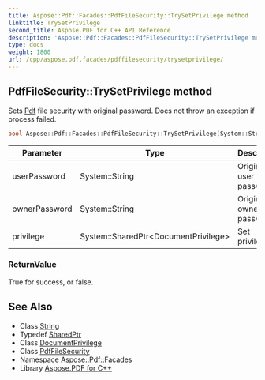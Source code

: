 ```yaml
---
title: Aspose::Pdf::Facades::PdfFileSecurity::TrySetPrivilege method
linktitle: TrySetPrivilege
second_title: Aspose.PDF for C++ API Reference
description: 'Aspose::Pdf::Facades::PdfFileSecurity::TrySetPrivilege method. Sets Pdf file security with original password. Does not throw an exception if process failed in C++.'
type: docs
weight: 1800
url: /cpp/aspose.pdf.facades/pdffilesecurity/trysetprivilege/
---
```

## PdfFileSecurity::TrySetPrivilege method


Sets [Pdf](../../../aspose.pdf/) file security with original password. Does not throw an exception if process failed.

```cpp
bool Aspose::Pdf::Facades::PdfFileSecurity::TrySetPrivilege(System::String userPassword, System::String ownerPassword, System::SharedPtr<DocumentPrivilege> privilege)
```


| Parameter | Type | Description |
| --- | --- | --- |
| userPassword | System::String | Original user password. |
| ownerPassword | System::String | Original owner password. |
| privilege | System::SharedPtr\<DocumentPrivilege\> | Set privilege. |

### ReturnValue

True for success, or false.

## See Also

* Class [String](../../../system/string/)
* Typedef [SharedPtr](../../../system/sharedptr/)
* Class [DocumentPrivilege](../../documentprivilege/)
* Class [PdfFileSecurity](../)
* Namespace [Aspose::Pdf::Facades](../../)
* Library [Aspose.PDF for C++](../../../)
